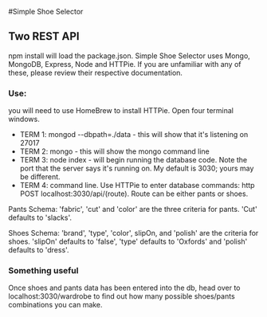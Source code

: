 #Simple Shoe Selector
## Two REST API
npm install will load the package.json.
Simple Shoe Selector uses Mongo, MongoDB, Express, Node and HTTPie. If you are unfamiliar with any of these, please review their respective documentation.

### Use:
you will need to use HomeBrew to install HTTPie.
Open four terminal windows.
* TERM 1: mongod --dbpath=./data - this will show that it's listening on 27017
* TERM 2: mongo - this will show the mongo command line
* TERM 3: node index - will begin running the database code. Note the port that the server says it's running on. My default is 3030; yours may be different. 
* TERM 4: command line. Use HTTPie to enter database commands: http POST localhost:3030/api/(route).  Route can be either pants or shoes.

Pants Schema:
'fabric', 'cut' and 'color' are the three criteria for pants. 'Cut' defaults to 'slacks'.

Shoes Schema:
'brand', 'type', 'color', slipOn, and 'polish' are the criteria for shoes. 'slipOn' defaults to 'false', 'type' defaults to 'Oxfords' and 'polish' defaults to 'dress'.

### Something useful
Once shoes and pants data has been entered into the db, head over to localhost:3030/wardrobe to find out how many possible shoes/pants combinations you can make.
